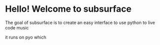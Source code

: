 # Hello! Welcome to subsurface 



The goal of subsurface is to create an easy interface to use python to live code music



it runs on pyo which 




